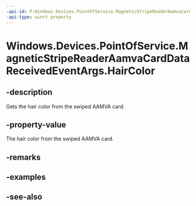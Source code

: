 ----api-id: P:Windows.Devices.PointOfService.MagneticStripeReaderAamvaCardDataReceivedEventArgs.HairColor
-api-type: winrt property
---<!-- Property syntaxpublic string HairColor { get; }--># Windows.Devices.PointOfService.MagneticStripeReaderAamvaCardDataReceivedEventArgs.HairColor## -descriptionGets the hair color from the swiped AAMVA card.## -property-valueThe hair color from the swiped AAMVA card.## -remarks## -examples## -see-also